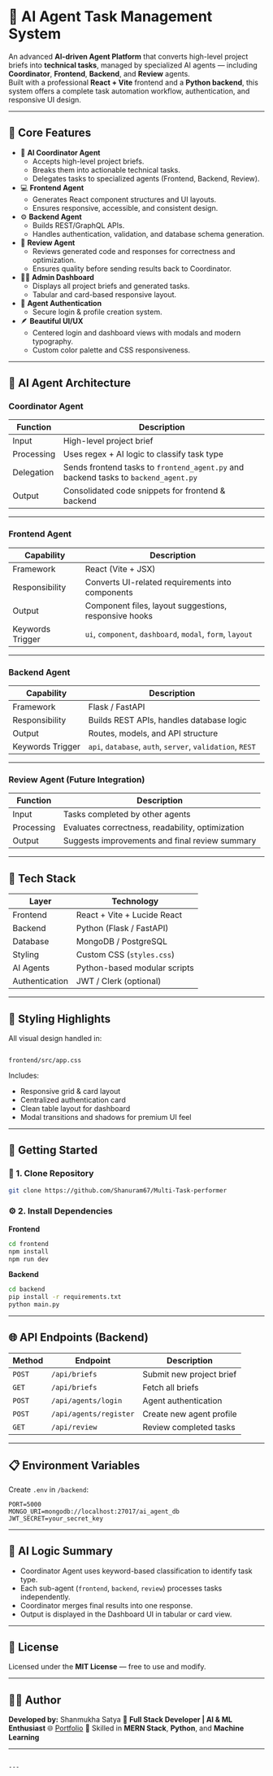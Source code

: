 # 🤖 AI Agent Task Management System

An advanced **AI-driven Agent Platform** that converts high-level project briefs into **technical tasks**, managed by specialized AI agents — including **Coordinator**, **Frontend**, **Backend**, and **Review** agents.  
Built with a professional **React + Vite** frontend and a **Python backend**, this system offers a complete task automation workflow, authentication, and responsive UI design.

---

## 🌟 Core Features

- 🧠 **AI Coordinator Agent**
  - Accepts high-level project briefs.
  - Breaks them into actionable technical tasks.
  - Delegates tasks to specialized agents (Frontend, Backend, Review).
- 💻 **Frontend Agent**
  - Generates React component structures and UI layouts.
  - Ensures responsive, accessible, and consistent design.
- ⚙️ **Backend Agent**
  - Builds REST/GraphQL APIs.
  - Handles authentication, validation, and database schema generation.
- 🧾 **Review Agent**
  - Reviews generated code and responses for correctness and optimization.
  - Ensures quality before sending results back to Coordinator.
- 🧑‍💼 **Admin Dashboard**
  - Displays all project briefs and generated tasks.
  - Tabular and card-based responsive layout.
- 🔐 **Agent Authentication**
  - Secure login & profile creation system.
- 🪶 **Beautiful UI/UX**
  - Centered login and dashboard views with modals and modern typography.
  - Custom color palette and CSS responsiveness.

---

## 🧩 AI Agent Architecture

### **Coordinator Agent**
| Function | Description |
|-----------|-------------|
| Input | High-level project brief |
| Processing | Uses regex + AI logic to classify task type |
| Delegation | Sends frontend tasks to `frontend_agent.py` and backend tasks to `backend_agent.py` |
| Output | Consolidated code snippets for frontend & backend |

---

### **Frontend Agent**
| Capability | Description |
|-------------|-------------|
| Framework | React (Vite + JSX) |
| Responsibility | Converts UI-related requirements into components |
| Output | Component files, layout suggestions, responsive hooks |
| Keywords Trigger | `ui`, `component`, `dashboard`, `modal`, `form`, `layout` |

---

### **Backend Agent**
| Capability | Description |
|-------------|-------------|
| Framework | Flask / FastAPI |
| Responsibility | Builds REST APIs, handles database logic |
| Output | Routes, models, and API structure |
| Keywords Trigger | `api`, `database`, `auth`, `server`, `validation`, `REST` |

---

### **Review Agent (Future Integration)**
| Function | Description |
|-----------|-------------|
| Input | Tasks completed by other agents |
| Processing | Evaluates correctness, readability, optimization |
| Output | Suggests improvements and final review summary |

---

## 🧰 Tech Stack

| Layer | Technology |
|--------|-------------|
| Frontend | React + Vite + Lucide React |
| Backend | Python (Flask / FastAPI) |
| Database | MongoDB / PostgreSQL |
| Styling | Custom CSS (`styles.css`) |
| AI Agents | Python-based modular scripts |
| Authentication | JWT / Clerk (optional) |

---



## 🎨 Styling Highlights

All visual design handled in:
```

frontend/src/app.css

````

Includes:
- Responsive grid & card layout  
- Centralized authentication card  
- Clean table layout for dashboard  
- Modal transitions and shadows for premium UI feel  

---

## 🚀 Getting Started

### 🧱 1. Clone Repository
```bash
git clone https://github.com/Shanuram67/Multi-Task-performer

````

### ⚙️ 2. Install Dependencies

**Frontend**

```bash
cd frontend
npm install
npm run dev
```

**Backend**

```bash
cd backend
pip install -r requirements.txt
python main.py
```

---

## 🌐 API Endpoints (Backend)

| Method | Endpoint               | Description              |
| ------ | ---------------------- | ------------------------ |
| `POST` | `/api/briefs`          | Submit new project brief |
| `GET`  | `/api/briefs`          | Fetch all briefs         |
| `POST` | `/api/agents/login`    | Agent authentication     |
| `POST` | `/api/agents/register` | Create new agent profile |
| `GET`  | `/api/review`          | Review completed tasks   |

---

## 📋 Environment Variables

Create `.env` in `/backend`:

```
PORT=5000
MONGO_URI=mongodb://localhost:27017/ai_agent_db
JWT_SECRET=your_secret_key
```

---

## 🧠 AI Logic Summary

* Coordinator Agent uses keyword-based classification to identify task type.
* Each sub-agent (`frontend`, `backend`, `review`) processes tasks independently.
* Coordinator merges final results into one response.
* Output is displayed in the Dashboard UI in tabular or card view.

---

## 🧾 License

Licensed under the **MIT License** — free to use and modify.

---

## 👨‍💻 Author

**Developed by:** Shanmukha Satya
🧩 **Full Stack Developer | AI & ML Enthusiast**
🌐 [Portfolio](https://seeram-portfolio.netlify.app/)
💼 Skilled in **MERN Stack**, **Python**, and **Machine Learning**

---

```

---

